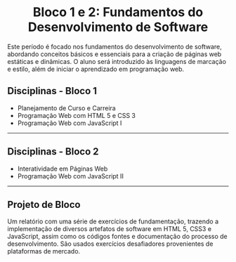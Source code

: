 <h1 align="center"> Bloco 1 e 2: Fundamentos do Desenvolvimento de Software </h1>

Este período é focado nos fundamentos do desenvolvimento de software, abordando conceitos básicos e essenciais para a criação de páginas web estáticas e dinâmicas. O aluno será introduzido às linguagens de marcação e estilo, além de iniciar o aprendizado em programação web.

## Disciplinas - Bloco 1

- Planejamento de Curso e Carreira
- Programação Web com HTML 5 e CSS 3
- Programação Web com JavaScript I
________________________________________

## Disciplinas - Bloco 2

-	Interatividade em Páginas Web
-	Programação Web com JavaScript II
________________________________________

## Projeto de Bloco

Um relatório com uma série de exercícios de fundamentação, trazendo a implementação de diversos artefatos de software em HTML 5, CSS3 e JavaScript, assim como os códigos fontes e documentação do processo de desenvolvimento. São usados exercícios desafiadores provenientes de plataformas de mercado.
